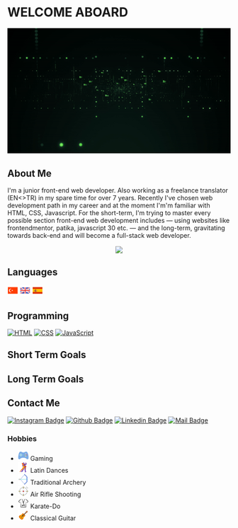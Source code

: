 # WELCOME ABOARD

![Header](./img/gif1.gif)

## About Me

I'm a junior front-end web developer. Also working as a freelance translator (EN<>TR) in my spare time for over 7 years. Recently I've chosen web development path in my career and at the moment I'm'm familiar with HTML, CSS, Javascript. For the short-term, I'm trying to master every possible section front-end web development includes — using websites like frontendmentor, patika, javascript 30 etc. — and the long-term, gravitating towards back-end and will become a full-stack web developer.

<p align="center" style="text-align: center;">
  <a href="https://github.com/halibal">
   <img
     width="400px"
     align="center"
     src="https://github-profile-trophy.vercel.app/?username=halibal&theme=dracula&title=Commit,Repository,PullRequest,MultiLanguage,Stars,Followers&column=5&margin-w=15&margin-h=15"
    />
 </a>
</p>

## Languages

![Turkish Flag](./img/icons8-turkey-24.png)
![British Flag](./img/icons8-great-britain-24.png)
![Spanish Flag](./img/icons8-spain-flag-24.png)

## Programming

[![HTML](https://img.shields.io/badge/html-e34c26?style=for-the-badge&logo=html5&logoColor=white)](###Programming)
[![CSS](https://img.shields.io/badge/css-264de4?style=for-the-badge&logo=css3&logoColor=white)](###Programming)
[![JavaScript](https://img.shields.io/badge/javascript-f0db4f?style=for-the-badge&logo=javascript&logoColor=white)](###Programming)

## Short Term Goals

## Long Term Goals

## Contact Me

[![Instagram Badge](https://img.shields.io/badge/instagram-fb3958?style=for-the-badge&logo=instagram&logoColor=white)](https://www.instagram.com/halibal__/)
[![Github Badge](https://img.shields.io/badge/github-333?style=for-the-badge&logo=github&logoColor=white)](https://github.com/halibal)
[![Linkedin Badge](https://img.shields.io/badge/linkedin-%230077B5.svg?&style=for-the-badge&logo=linkedin&logoColor=white)](https://www.linkedin.com/in/halilagul/)
[![Mail Badge](https://img.shields.io/badge/email-c14438?style=for-the-badge&logo=Gmail&logoColor=white&link=mailto:halibal95@gmail.com)](mailto:halibal95@gmail.com)

### Hobbies

- ![Gaming](./img/icons8-game-24.png) Gaming
- ![Latin Dances](./img/icons8-tango-24.png) Latin Dances
- ![Traditional Archery](./img/icons8-archery-24.png) Traditional Archery
- ![Air Rifle Shooting](./img/icons8-shooting-target-24.png) Air Rifle Shooting
- ![Karate-Do](./img/icons8-karate-24.png) Karate-Do
- ![Classical Guitar](./img/icons8-guitar-24.png) Classical Guitar
